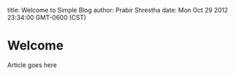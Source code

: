 title: Welcome to Simple Blog
author: Prabir Shrestha
date: Mon Oct 29 2012 23:34:00 GMT-0600 (CST)

# Welcome

Article goes here